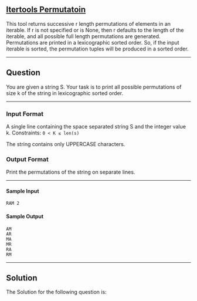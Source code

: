 ## [Itertools Permutatoin](https://docs.python.org/2/library/itertools.html#itertools.permutations)

This tool returns successive r length permutations of elements in an iterable.
If r is not specified or is None, then r defaults to the length of the iterable, and all possible full length permutations are generated.
Permutations are printed in a lexicographic sorted order. So, if the input iterable is sorted, the permutation tuples will be produced in a sorted order.

***

## Question
You are given a string S.
Your task is to print all possible permutations of size k of the string in lexicographic sorted order.

***

### Input Format
A single line containing the space separated string S and the integer value k.
Constraints: ```0 < K ≤ len(s)```

The string contains only UPPERCASE characters.

### Output Format
Print the permutations of the string  on separate lines.

***

#### Sample Input
```RAM 2```

#### Sample Output
```
AM
AR
MA
MR
RA
RM
```

***

## Solution
The Solution for the following question is: 
